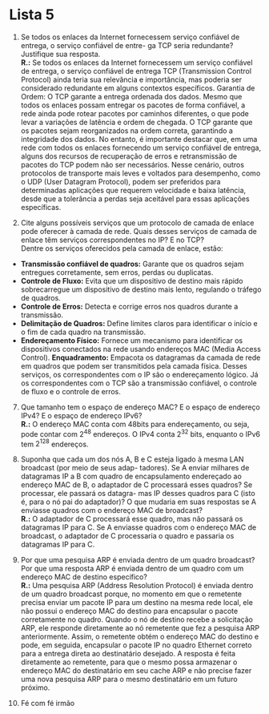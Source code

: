 # Lista 5

1. Se todos os enlaces da Internet fornecessem serviço confiável de entrega, o serviço confiável de entre- ga TCP seria redundante? Justifique sua resposta.\
**R.:** Se todos os enlaces da Internet fornecessem um serviço confiável de entrega, o serviço confiável de entrega TCP (Transmission Control Protocol) ainda teria sua relevância e importância, mas poderia ser considerado redundante em alguns contextos específicos. Garantia de Ordem: O TCP garante a entrega ordenada dos dados. Mesmo que todos os enlaces possam entregar os pacotes de forma confiável, a rede ainda pode rotear pacotes por caminhos diferentes, o que pode levar a variações de latência e ordem de chegada. O TCP garante que os pacotes sejam reorganizados na ordem correta, garantindo a integridade dos dados.
No entanto, é importante destacar que, em uma rede com todos os enlaces fornecendo um serviço confiável de entrega, alguns dos recursos de recuperação de erros e retransmissão de pacotes do TCP podem não ser necessários. Nesse cenário, outros protocolos de transporte mais leves e voltados para desempenho, como o UDP (User Datagram Protocol), podem ser preferidos para determinadas aplicações que requerem velocidade e baixa latência, desde que a tolerância a perdas seja aceitável para essas aplicações específicas.


2. Cite alguns possíveis serviços que um protocolo de camada de enlace pode oferecer à camada de rede. Quais desses serviços de camada de enlace têm serviços correspondentes no IP? E no TCP?\
Dentre os serviços oferecidos pela camada de enlace, estão:
- **Transmissão confiável de quadros:** Garante que os quadros sejam entregues corretamente, sem erros, perdas ou duplicatas.
- **Controle de Fluxo:** Evita que um dispositivo de destino mais rápido sobrecarregue um dispositivo de destino mais lento, regulando o tráfego de quadros.
- **Controle de Erros:** Detecta e corrige erros nos quadros durante a transmissão.
- **Delimitação de Quadros:** Define limites claros para identificar o início e o fim de cada quadro na transmissão.
- **Endereçamento Físico:** Fornece um mecanismo para identificar os dispositivos conectados na rede usando endereços MAC (Media Access Control).
**Enquadramento:** Empacota os datagramas da camada de rede em quadros que podem ser transmitidos pela camada física.
Desses serviços, os correspondentes com o IP são o endereçamento lógico. Já os correspondentes com o TCP são a transmissão confiável, o controle de fluxo e o controle de erros.

7. Que tamanho tem o espaço de endereço MAC? E o espaço de endereço IPv4? E o espaço de endereço IPv6?\
**R.:** O endereço MAC conta com 48bits para endereçamento, ou seja, pode contar com $2^{48}$ endereços. O IPv4 conta $2^{32}$ bits, enquanto o IPv6 tem $2^{128}$ endereços.

8. Suponha que cada um dos nós A, B e C esteja ligado à mesma LAN broadcast (por meio de seus adap- tadores). Se A enviar milhares de datagramas IP a B com quadro de encapsulamento endereçado ao endereço MAC de B, o adaptador de C processará esses quadros? Se processar, ele passará os datagra- mas IP desses quadros para C (isto é, para o nó pai do adaptador)? O que mudaria em suas respostas se A enviasse quadros com o endereço MAC de broadcast?\
**R.:** O adaptador de C processará esse quadro, mas não passará os datagramas IP para C. Se A enviasse quadros com o endereço MAC de broadcast, o adaptador de C processaria o quadro e passaria os datagramas IP para C.

9. Por que uma pesquisa ARP é enviada dentro de um quadro broadcast? Por que uma resposta ARP é enviada dentro de um quadro com um endereço MAC de destino específico?\
**R.:** Uma pesquisa ARP (Address Resolution Protocol) é enviada dentro de um quadro broadcast porque, no momento em que o remetente precisa enviar um pacote IP para um destino na mesma rede local, ele não possui o endereço MAC do destino para encapsular o pacote corretamente no quadro. Quando o nó de destino recebe a solicitação ARP, ele responde diretamente ao nó remetente que fez a pesquisa ARP anteriormente. Assim, o remetente obtém o endereço MAC do destino e pode, em seguida, encapsular o pacote IP no quadro Ethernet correto para a entrega direta ao destinatário desejado. A resposta é feita diretamente ao remetente, para que o mesmo possa armazenar o endereço MAC do destinatário em seu cache ARP e não precise fazer uma nova pesquisa ARP para o mesmo destinatário em um futuro próximo.

1.  Fé com fé irmão